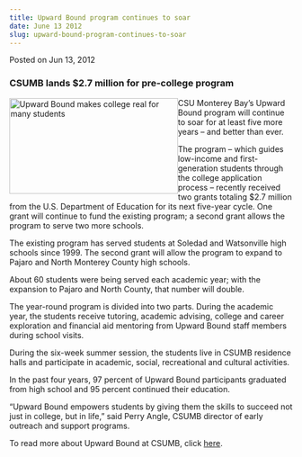 ```yaml
---
title: Upward Bound program continues to soar
date: June 13 2012
slug: upward-bound-program-continues-to-soar
---
```


  



<span class="date">Posted on Jun 13, 2012    </span>
<h3>CSUMB lands $2.7 million for pre-college program</h3>
<p><img alt="Upward Bound makes college real for many students" src="https://news.csumb.edu/sites/default/files/65/attachments/news/images/ub_small.jpg" style="float:left; width:300px; height:170px">CSU Monterey Bay&#x2019;s
Upward Bound program will continue to soar for at least five more
years &#x2013; and better than ever.</img></p>
<p>The program &#x2013; which guides low-income and first-generation
students through the college application process &#x2013; recently
received two grants totaling $2.7 million from the U.S. Department
of Education for its next five-year cycle. One grant will continue
to fund the existing program; a second grant allows the program to
serve two more schools.</p>
<p>The existing program has served students at Soledad and
Watsonville high schools since 1999. The second grant will allow
the program to expand to Pajaro and North Monterey County high
schools.</p>
<p>About 60 students were being served each academic year; with the
expansion to Pajaro and North County, that number will double.</p>
<p>The year-round program is divided into two parts. During the
academic year, the students receive tutoring, academic advising,
college and career exploration and financial aid mentoring from
Upward Bound staff members during school visits.</p>
<p>During the six-week summer session, the students live in CSUMB
residence halls and participate in academic, social, recreational
and cultural activities.</p>
<p>In the past four years, 97 percent of Upward Bound participants
graduated from high school and 95 percent continued their
education.</p>
<p>&#x201C;Upward Bound empowers students by giving them the skills to
succeed not just in college, but in life,&#x201D; said Perry Angle, CSUMB
director of early outreach and support programs.</p>
<p>To read more about Upward Bound at CSUMB, click <a href="https://eosp.csumb.edu/upward-bound" rel="nofollow">here</a>.</p>





 
